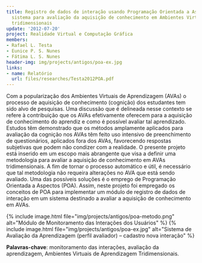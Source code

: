 ```yaml
---
title: Registro de dados de interação usando Programação Orientada a Aspectos em um
  sistema para avaliação da aquisição de conhecimento em Ambientes Virtuais de Aprendizagem
  tridimensionais
update: '2012-07-20'
project: Realidade Virtual e Computação Gráfica
members:
- Rafael L. Testa
- Eunice P. S. Nunes
- Fátima L. S. Nunes
header-img: img/projects/antigos/poa-ex.jpg
links:
- name: Relatório
  url: files/researches/Testa2012POA.pdf
---
```


Com a popularização dos Ambientes Virtuais de Aprendizagem (AVAs) o processo de
aquisição de conhecimento (cognição) dos estudantes tem sido alvo de pesquisas. Uma
discussão que é delineada nesse contexto se refere à contribuição que os AVAs efetivamente
oferecem para a aquisição de conhecimento do aprendiz e como é possível avaliar tal
aprendizado. Estudos têm demonstrado que os métodos amplamente aplicados para avaliação
da cognição nos AVAs têm feito uso intensivo de preenchimento de questionários, aplicados
fora dos AVAs, favorecendo respostas subjetivas que podem não condizer com a realidade. O
presente projeto está inserido em um escopo mais abrangente que visa a definir uma
metodologia para avaliar a aquisição de conhecimento em AVAs tridimensionais. A fim de
tornar o processo automático e útil, é necessário que tal metodologia não requeira alterações
no AVA que está sendo avaliado. Uma das possíveis soluções é o emprego de Programação
Orientada a Aspectos (POA). Assim, neste projeto foi empregado os conceitos de POA para
implementar um módulo de registro de dados de interação em um sistema destinado a avaliar
a aquisição de conhecimento em AVAs.

{% include image.html file="img/projects/antigos/poa-metodo.png" alt="Módulo de Monitoramento das Interações dos Usuários" %}
{% include image.html file="img/projects/antigos/poa-ex.jpg" alt="Sistema de Avaliação da Aprendizagem (perfil avaliador) – cadastro nova interação" %}

**Palavras-chave**: monitoramento das interações, avaliação da aprendizagem, Ambientes
Virtuais de Aprendizagem Tridimensionais.
